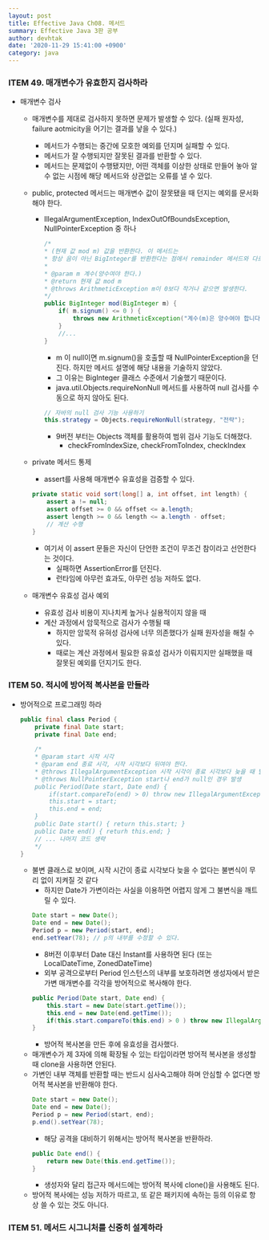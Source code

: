 ```yaml
---
layout: post
title: Effective Java Ch08. 메서드
summary: Effective Java 3판 공부
author: devhtak
date: '2020-11-29 15:41:00 +0900'
category: java
---
```


### ITEM 49. 매개변수가 유효한지 검사하라

- 매개변수 검사
  - 매개변수를 제대로 검사하지 못하면 문제가 발생할 수 있다. (실패 원자성, failure aotmicity을 어기는 결과를 낳을 수 있다.)
    - 메서드가 수행되는 중간에 모호한 예외를 던지며 실패할 수 있다.
    - 메서드가 잘 수행되지만 잘못된 결과를 반환할 수 있다.
    - 메서드는 문제없이 수행됐지만, 어떤 객체를 이상한 상태로 만들어 놓아 알 수 없는 시점에 해당 메서드와 상관없는 오류를 낼 수 있다.
    
  - public, protected 메서드는 매개변수 값이 잘못됐을 때 던지는 예외를 문서화해야 한다.
    - IllegalArgumentException, IndexOutOfBoundsException, NullPointerException 중 하나
    
      ```java
      /*
      * (현재 값 mod m) 값을 반환한다. 이 메서드는
      * 항상 음이 아닌 BigInteger를 반환한다는 점에서 remainder 메서드와 다르다
      *
      * @param m 계수(양수여야 한다.)
      * @return 현재 값 mod m
      * @throws ArithmeticException m이 0보다 작거나 같으면 발생한다.    
      */
      public BigInteger mod(BigInteger m) {
          if( m.signum() <= 0 ) {
              throws new ArithmeticException("계수(m)은 양수여야 합니다. " + m);
          }
          //...
      }
      ```
      - m 이 null이면 m.signum()을 호출할 때 NullPointerException을 던진다. 하지만 메서드 설명에 해당 내용을 기술하지 않았다.
      - 그 이유는 BigInteger 클래스 수준에서 기술했기 때문이다.
      - java.util.Objects.requireNonNull 메서드를 사용하여 null 검사를 수동으로 하지 않아도 된다.
      ```java
      // 자바의 null 검사 기능 사용하기
      this.strategy = Objects.requireNonNull(strategy, "전략");
      ```
      - 9버전 부터는 Objects 객체를 활용하여 범위 검사 기능도 더해졌다.
        - checkFromIndexSize, checkFromToIndex, checkIndex
    
  - private 메서드 통제
    - assert를 사용해 매개변수 유효성을 검증할 수 있다.
    ```java
    private static void sort(long[] a, int offset, int length) {
        assert a != null;
        assert offset >= 0 && offset <= a.length;
        assert length >= 0 && length <= a.length - offset;
        // 계산 수행
    }
    ```
    - 여기서 이 assert 문들은 자신이 단언한 조건이 무조건 참이라고 선언한다는 것이다.
      - 실패하면 AssertionError를 던진다.
      - 런타임에 아무런 효과도, 아무런 성능 저하도 없다.

  - 매개변수 유효성 검사 예외
    - 유효성 검사 비용이 지나치케 높거나 실용적이지 않을 때
    - 계산 과정에서 암묵적으로 검사가 수행될 때
      - 하지만 암묵적 유혀성 검사에 너무 의존했다가 실패 원자성을 해칠 수 있다.
      - 때로는 계산 과정에서 필요한 유효성 검사가 이뤄지지만 실패했을 때 잘못된 예외를 던지기도 한다.

### ITEM 50. 적시에 방어적 복사본을 만들라

- 방어적으로 프로그래밍 하라
  ```java
  public final class Period {
      private final Date start;
      private final Date end;
      
      /*
      * @param start 시작 시각
      * @param end 종료 시각, 시작 시각보다 뒤여야 한다.
      * @throws IllegalArgumentException 시작 시각이 종료 시각보다 늦을 때 발생
      * @throws NullPointerException start나 end가 null인 경우 발생
      public Period(Date start, Date end) {
          if(start.compareTo(end) > 0) throw new IllegalArgumentException(start + " after " + end);
          this.start = start;
          this.end = end;
      }
      public Date start() { return this.start; }
      public Date end() { returh this.end; }
      // ... 나머지 코드 생략
      */
  }
  ```
  - 불변 클래스로 보이며, 시작 시간이 종료 시각보다 늦을 수 없다는 불변식이 무리 없이 지켜질 것 같다
    - 하지만 Date가 가변이라는 사실을 이용하면 어렵지 않게 그 불변식을 깨트릴 수 있다.
    ```java
    Date start = new Date();
    Date end = new Date();
    Period p = new Period(start, end);
    end.setYear(78); // p의 내부를 수정할 수 있다.
    ```
    - 8버전 이후부터 Date 대신 Instant를 사용하면 된다 (또는 LocalDateTime, ZonedDateTime)
    - 외부 공격으로부터 Period 인스턴스의 내부를 보호하려면 생성자에서 받은 가변 매개변수를 각각을 방어적으로 복사해야 한다.
    ```java
    public Period(Date start, Date end) {
        this.start = new Date(start.getTime());
        this.end = new Date(end.getTime());
        if(this.start.compareTo(this.end) > 0 ) throw new IllegalArgumentException(this.start + " after " + this.end);
    }
    ```
    - 방어적 복사본을 만든 후에 유효성을 검사했다.
  - 매개변수가 제 3자에 의해 확장될 수 있는 타입이라면 방어적 복사본을 생성할 때 clone을 사용하면 안된다.
  - 가변인 내부 객체를 반환할 때는 반드시 심사숙고해야 하며 안심할 수 없다면 방어적 복사본을 반환해야 한다.
    ```java
    Date start = new Date();
    Date end = new Date();
    Period p = new Period(start, end);
    p.end().setYear(78);
    ```
    - 해당 공격을 대비하기 위해서는 방어적 복사본을 반환하라.
    ```java
    public Date end() {
        return new Date(this.end.getTime());
    }
    ```
    - 생성자와 달리 접근자 메서드에는 방어적 복사에 clone()을 사용해도 된다.
  - 방어적 복사에는 성능 저하가 따르고, 또 같은 패키지에 속하는 등의 이유로 항상 쓸 수 있는 것도 아니다. 
  
### ITEM 51. 메서드 시그니처를 신중히 설계하라


    
    
    
    
    
    
    
    
    
    
    
    
    
    
    
    
    
